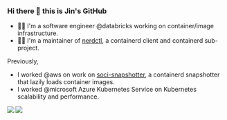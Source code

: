 ### Hi there 👋 this is Jin's GitHub

<!-- [![djdongjin's GitHub stats](https://github-readme-stats.vercel.app/api?username=djdongjin&show_icons=true&theme=gruvbox)](https://github.com/anuraghazra/github-readme-stats)

[![djdongjin's Top Langs](https://github-readme-stats.vercel.app/api/top-langs/?username=djdongjin&layout=compact&langs_count=4&theme=gruvbox&hide=html,ruby,SCSS,vim-script)](https://github.com/anuraghazra/github-readme-stats) -->

- 👨‍💻 I'm a software engineer @databricks working on container/image infrastructure.
- 🧑‍🔧 I'm a maintainer of [nerdctl](https://github.com/containerd/nerdctl), a containerd client and containerd sub-project.

Previously,
- I worked @aws on work on [soci-snapshotter](https://github.com/awslabs/soci-snapshotter), a containerd snapshotter that lazily loads container images.
- I worked @microsoft Azure Kubernetes Service on Kubernetes scalability and performance.

<a href="https://www.linkedin.com/in/jdong95/">
  <img align="left" src="https://github-readme-stats.vercel.app/api?username=djdongjin&show_icons=true&theme=gruvbox" />
</a>
<a href="https://www.linkedin.com/in/jdong95/">
  <img align="left" src="https://github-readme-stats.vercel.app/api/top-langs/?username=djdongjin&layout=compact&langs_count=4&theme=gruvbox&hide=html,ruby,SCSS,vim%20script" />
</a>

<!--
**djdongjin/djdongjin** is a ✨ _special_ ✨ repository because its `README.md` (this file) appears on your GitHub profile.

Here are some ideas to get you started:

- 🔭 I’m currently working on ...
- 🌱 I’m currently learning ...
- 👯 I’m looking to collaborate on ...
- 🤔 I’m looking for help with ...
- 💬 Ask me about ...
- 📫 How to reach me: ...
- 😄 Pronouns: ...
- ⚡ Fun fact: ...
-->
